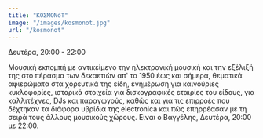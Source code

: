 ```yaml
---
title: "ΚΟΣΜΟΝόΤ"
image: "/images/kosmonot.jpg"
url: "/kosmonot"
---
```



Δευτέρα, 20:00 - 22:00

Μουσική εκπομπή με αντικείμενο την ηλεκτρονική μουσική και την εξέλιξή της στο πέρασμα των δεκαετιών απ' το 1950 έως και σήμερα, θεματικά αφιερώματα στα χορευτικά της είδη, ενημέρωση για καινούριες κυκλοφορίες, ιστορικά στοιχεία για δισκογραφικές εταιρίες του είδους, για καλλιτέχνες, DJs και παραγωγούς, καθώς και για τις επιρροές που δέχτηκαν τα διάφορα υβρίδια της electronica και πώς επηρρέασαν με τη σειρά τους άλλους μουσικούς χώρους. Είναι ο Βαγγέλης, Δευτέρα, 20:00 με 22:00.